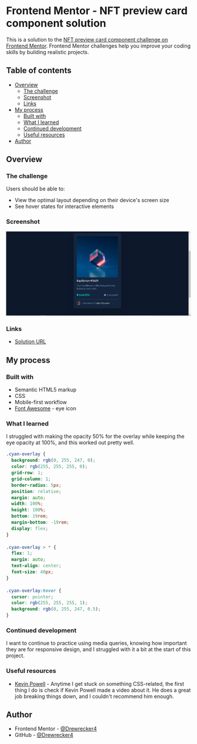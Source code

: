 # Frontend Mentor - NFT preview card component solution

This is a solution to the [NFT preview card component challenge on Frontend Mentor](https://www.frontendmentor.io/challenges/nft-preview-card-component-SbdUL_w0U). Frontend Mentor challenges help you improve your coding skills by building realistic projects.

## Table of contents

- [Overview](#overview)
  - [The challenge](#the-challenge)
  - [Screenshot](#screenshot)
  - [Links](#links)
- [My process](#my-process)
  - [Built with](#built-with)
  - [What I learned](#what-i-learned)
  - [Continued development](#continued-development)
  - [Useful resources](#useful-resources)
- [Author](#author)

## Overview

### The challenge

Users should be able to:

- View the optimal layout depending on their device's screen size
- See hover states for interactive elements

### Screenshot

![](/images/Screenshot.PNG)

### Links

- [Solution URL](https://drewrecker4.github.io/NFTCard/)

## My process

### Built with

- Semantic HTML5 markup
- CSS
- Mobile-first workflow
- [Font Awesome](https://fontawesome.com/) - eye icon

### What I learned

I struggled with making the opacity 50% for the overlay while keeping the eye opacity at 100%, and this worked out pretty well.

```css
.cyan-overlay {
  background: rgb(0, 255, 247, 0);
  color: rgb(255, 255, 255, 0);
  grid-row: 1;
  grid-column: 1;
  border-radius: 5px;
  position: relative;
  margin: auto;
  width: 100%;
  height: 100%;
  bottom: 19rem;
  margin-bottom: -19rem;
  display: flex;
}

.cyan-overlay > * {
  flex: 1;
  margin: auto;
  text-align: center;
  font-size: 40px;
}

.cyan-overlay:hover {
  cursor: pointer;
  color: rgb(255, 255, 255, 1);
  background: rgb(0, 255, 247, 0.5);
}
```

### Continued development

I want to continue to practice using media queries, knowing how important they are for responsive design, and I struggled with it a bit at the start of this project.

### Useful resources

- [Kevin Powell](https://www.youtube.com/channel/UCJZv4d5rbIKd4QHMPkcABCw) - Anytime I get stuck on something CSS-related, the first thing I do is check if Kevin Powell made a video about it. He does a great job breaking things down, and I couldn't recommend him enough.

## Author

- Frontend Mentor - [@Drewrecker4](https://www.frontendmentor.io/profile/Drewrecker4)
- GitHub - [@Drewrecker4](https://github.com/Drewrecker4)
